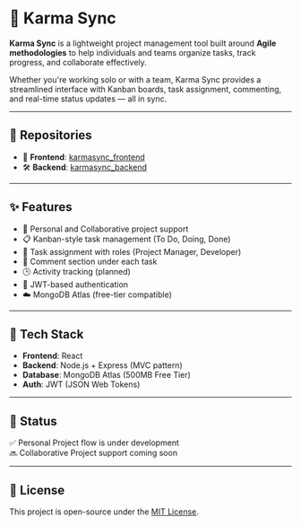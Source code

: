 # 💼 Karma Sync

**Karma Sync** is a lightweight project management tool built around **Agile methodologies** to help individuals and teams organize tasks, track progress, and collaborate effectively.

Whether you're working solo or with a team, Karma Sync provides a streamlined interface with Kanban boards, task assignment, commenting, and real-time status updates — all in sync.

---

## 🔗 Repositories

- 🚀 **Frontend**: [karmasync_frontend](https://github.com/bsurajpatra/karmasync_frontend)
- 🛠️ **Backend**: [karmasync_backend](https://github.com/bsurajpatra/karmasync_backend)

---

## ✨ Features

- 📁 Personal and Collaborative project support
- 📋 Kanban-style task management (To Do, Doing, Done)
- 👥 Task assignment with roles (Project Manager, Developer)
- 💬 Comment section under each task
- 🕒 Activity tracking (planned)
- 🔐 JWT-based authentication
- ☁️ MongoDB Atlas (free-tier compatible)

---

## 🧱 Tech Stack

- **Frontend**: React
- **Backend**: Node.js + Express (MVC pattern)
- **Database**: MongoDB Atlas (500MB Free Tier)
- **Auth**: JWT (JSON Web Tokens)

---

## 🚧 Status

✅ Personal Project flow is under development  
🔜 Collaborative Project support coming soon

---

## 📌 License

This project is open-source under the [MIT License](LICENSE).
